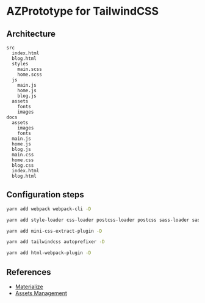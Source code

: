 # AZPrototype for TailwindCSS

## Architecture

```code
src
  index.html
  blog.html
  styles
    main.scss
    home.scss
  js
    main.js
    home.js
    blog.js
  assets
    fonts
    images
docs
  assets
    images
    fonts
  main.js
  home.js
  blog.js
  main.css
  home.css
  blog.css
  index.html
  blog.html
```

## Configuration steps

```bash
yarn add webpack webpack-cli -D
```

```bash
yarn add style-loader css-loader postcss-loader postcss sass-loader sass -D
```

```bash
yarn add mini-css-extract-plugin -D
```

```bash
yarn add tailwindcss autoprefixer -D
```

```bash
yarn add html-webpack-plugin -D
```

## References

- [Materialize](https://materializecss.com/color.html)
- [Assets Management](https://webpack.js.org/guides/asset-management/#loading-fonts)
